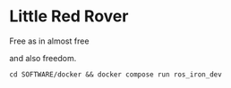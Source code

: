 # Little Red Rover

Free as in almost free

and also freedom.

`cd SOFTWARE/docker && docker compose run ros_iron_dev`
